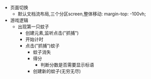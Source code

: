 - 页面切换
  - 默认文档流布局,三个分区screen,整体移动: margin-top: -100vh;
- 游戏逻辑
  - 出现第一只蚊子
    - 创建元素,监听点击("抓捕")
    - 开始计时
    - 点击("抓捕")蚊子
      - 蚊子消失
      - 得分
        - 判断分数是否需要显示标语
      - 创建新的蚊子(无穷无尽)